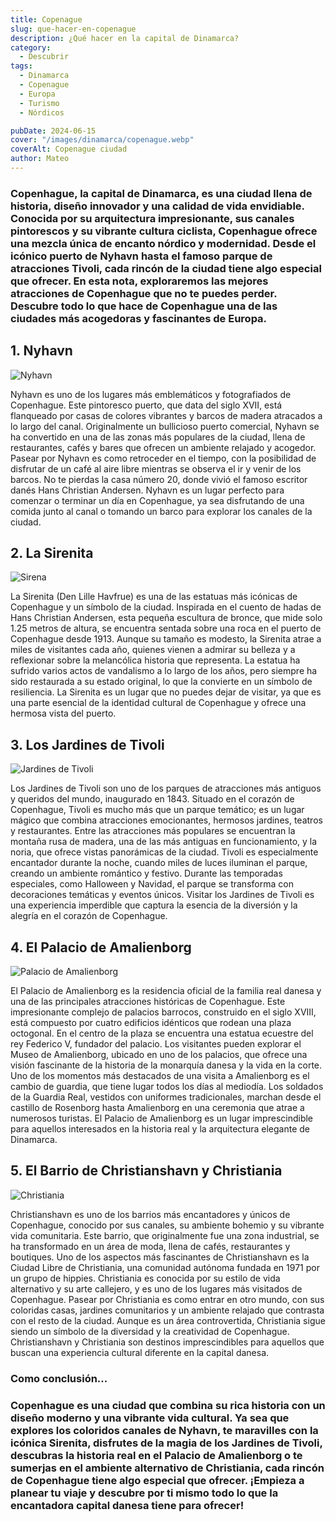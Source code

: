 ```yaml
---
title: Copenague
slug: que-hacer-en-copenague
description: ¿Qué hacer en la capital de Dinamarca?
category:
  - Descubrir
tags:
  - Dinamarca
  - Copenague
  - Europa
  - Turismo
  - Nórdicos

pubDate: 2024-06-15
cover: "/images/dinamarca/copenague.webp"
coverAlt: Copenague ciudad
author: Mateo
---
```


### Copenhague, la capital de Dinamarca, es una ciudad llena de historia, diseño innovador y una calidad de vida envidiable. Conocida por su arquitectura impresionante, sus canales pintorescos y su vibrante cultura ciclista, Copenhague ofrece una mezcla única de encanto nórdico y modernidad. Desde el icónico puerto de Nyhavn hasta el famoso parque de atracciones Tivoli, cada rincón de la ciudad tiene algo especial que ofrecer. En esta nota, exploraremos las mejores atracciones de Copenhague que no te puedes perder. Descubre todo lo que hace de Copenhague una de las ciudades más acogedoras y fascinantes de Europa.

## 1. Nyhavn 
<img src="/images/dinamarca/nyhavn.webp" alt="Nyhavn">

Nyhavn es uno de los lugares más emblemáticos y fotografiados de Copenhague. Este pintoresco puerto, que data del siglo XVII, está flanqueado por casas de colores vibrantes y barcos de madera atracados a lo largo del canal. Originalmente un bullicioso puerto comercial, Nyhavn se ha convertido en una de las zonas más populares de la ciudad, llena de restaurantes, cafés y bares que ofrecen un ambiente relajado y acogedor. Pasear por Nyhavn es como retroceder en el tiempo, con la posibilidad de disfrutar de un café al aire libre mientras se observa el ir y venir de los barcos. No te pierdas la casa número 20, donde vivió el famoso escritor danés Hans Christian Andersen. Nyhavn es un lugar perfecto para comenzar o terminar un día en Copenhague, ya sea disfrutando de una comida junto al canal o tomando un barco para explorar los canales de la ciudad.

## 2. La Sirenita 
<img src="/images/dinamarca/sirena.webp" alt="Sirena">

La Sirenita (Den Lille Havfrue) es una de las estatuas más icónicas de Copenhague y un símbolo de la ciudad. Inspirada en el cuento de hadas de Hans Christian Andersen, esta pequeña escultura de bronce, que mide solo 1.25 metros de altura, se encuentra sentada sobre una roca en el puerto de Copenhague desde 1913. Aunque su tamaño es modesto, la Sirenita atrae a miles de visitantes cada año, quienes vienen a admirar su belleza y a reflexionar sobre la melancólica historia que representa. La estatua ha sufrido varios actos de vandalismo a lo largo de los años, pero siempre ha sido restaurada a su estado original, lo que la convierte en un símbolo de resiliencia. La Sirenita es un lugar que no puedes dejar de visitar, ya que es una parte esencial de la identidad cultural de Copenhague y ofrece una hermosa vista del puerto.

## 3. Los Jardines de Tivoli 
<img src="/images/dinamarca/parque-tivoli.jpg" alt="Jardines de Tivoli">

Los Jardines de Tivoli son uno de los parques de atracciones más antiguos y queridos del mundo, inaugurado en 1843. Situado en el corazón de Copenhague, Tivoli es mucho más que un parque temático; es un lugar mágico que combina atracciones emocionantes, hermosos jardines, teatros y restaurantes. Entre las atracciones más populares se encuentran la montaña rusa de madera, una de las más antiguas en funcionamiento, y la noria, que ofrece vistas panorámicas de la ciudad. Tivoli es especialmente encantador durante la noche, cuando miles de luces iluminan el parque, creando un ambiente romántico y festivo. Durante las temporadas especiales, como Halloween y Navidad, el parque se transforma con decoraciones temáticas y eventos únicos. Visitar los Jardines de Tivoli es una experiencia imperdible que captura la esencia de la diversión y la alegría en el corazón de Copenhague.

## 4. El Palacio de Amalienborg 
<img src="/images/dinamarca/palacio-amelienborg.jpg" alt="Palacio de Amalienborg">

El Palacio de Amalienborg es la residencia oficial de la familia real danesa y una de las principales atracciones históricas de Copenhague. Este impresionante complejo de palacios barrocos, construido en el siglo XVIII, está compuesto por cuatro edificios idénticos que rodean una plaza octogonal. En el centro de la plaza se encuentra una estatua ecuestre del rey Federico V, fundador del palacio. Los visitantes pueden explorar el Museo de Amalienborg, ubicado en uno de los palacios, que ofrece una visión fascinante de la historia de la monarquía danesa y la vida en la corte. Uno de los momentos más destacados de una visita a Amalienborg es el cambio de guardia, que tiene lugar todos los días al mediodía. Los soldados de la Guardia Real, vestidos con uniformes tradicionales, marchan desde el castillo de Rosenborg hasta Amalienborg en una ceremonia que atrae a numerosos turistas. El Palacio de Amalienborg es un lugar imprescindible para aquellos interesados en la historia real y la arquitectura elegante de Dinamarca.

## 5. El Barrio de Christianshavn y Christiania 
<img src="/images/dinamarca/christiania.jpg" alt="Christiania">

Christianshavn es uno de los barrios más encantadores y únicos de Copenhague, conocido por sus canales, su ambiente bohemio y su vibrante vida comunitaria. Este barrio, que originalmente fue una zona industrial, se ha transformado en un área de moda, llena de cafés, restaurantes y boutiques. Uno de los aspectos más fascinantes de Christianshavn es la Ciudad Libre de Christiania, una comunidad autónoma fundada en 1971 por un grupo de hippies. Christiania es conocida por su estilo de vida alternativo y su arte callejero, y es uno de los lugares más visitados de Copenhague. Pasear por Christiania es como entrar en otro mundo, con sus coloridas casas, jardines comunitarios y un ambiente relajado que contrasta con el resto de la ciudad. Aunque es un área controvertida, Christiania sigue siendo un símbolo de la diversidad y la creatividad de Copenhague. Christianshavn y Christiania son destinos imprescindibles para aquellos que buscan una experiencia cultural diferente en la capital danesa.

### Como conclusión...

### Copenhague es una ciudad que combina su rica historia con un diseño moderno y una vibrante vida cultural. Ya sea que explores los coloridos canales de Nyhavn, te maravilles con la icónica Sirenita, disfrutes de la magia de los Jardines de Tivoli, descubras la historia real en el Palacio de Amalienborg o te sumerjas en el ambiente alternativo de Christiania, cada rincón de Copenhague tiene algo especial que ofrecer. ¡Empieza a planear tu viaje y descubre por ti mismo todo lo que la encantadora capital danesa tiene para ofrecer!

